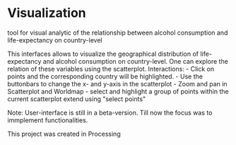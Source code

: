 # Visualization
tool for visual analytic of the relationship between alcohol consumption and life-expectancy on country-level

This interfaces allows to visualize the geographical distribution of life-expectancy and alcohol consumption
on country-level.
One can explore the relation of these variables using the scatterplot.
Interactions:
	- Click on points and the corresponding country will be highlighted. 
	- Use the buttonbars to change the x- and y-axis in the scatterplot
	- Zoom and pan in Scatterplot and Worldmap
	- select and highlight a group of points within the current scatterplot extend using "select points"

Note: User-interface is still in a beta-version. Till now the focus was to immplement functionalities.

This project was created in Processing
